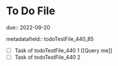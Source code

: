 # To Do File

due:: 2022-09-20

metadatafield:: todoTestFile_440\_85

- [ ] Task of todoTestFile_440 1 [[Query me]]
- [ ] Task of todoTestFile_440 2
